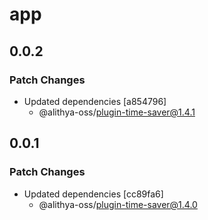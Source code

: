 # app

## 0.0.2

### Patch Changes

- Updated dependencies [a854796]
  - @alithya-oss/plugin-time-saver@1.4.1

## 0.0.1

### Patch Changes

- Updated dependencies [cc89fa6]
  - @alithya-oss/plugin-time-saver@1.4.0
